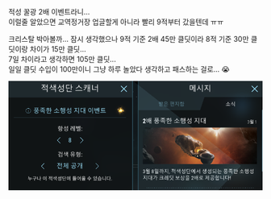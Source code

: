 적성 꿀광 2배 이벤트라니...  
이럴줄 알았으면 교역정거장 업글할게 아니라 빨리 9적부터 갔을텐데 ㅠㅠ  

크리스탈 박아볼까... 잠시 생각했으나
9적 기준 2배 45만 클딧이라 8적 기준 30만 클딧이랑 차이가 15만 클딧...  
7일 차이라고 생각하면 105만 클딧...  
일일 클딧 수입이 100만이니 그냥 하루 놀았다 생각하고 패스하는 걸로... :sob:    

![](../assets/20210302_Croid_Event.png)  

